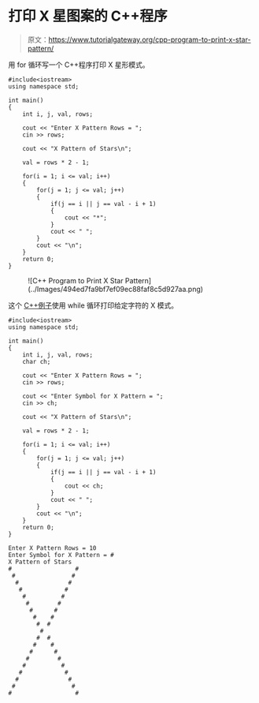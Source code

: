 # 打印 X 星图案的 C++程序

> 原文：<https://www.tutorialgateway.org/cpp-program-to-print-x-star-pattern/>

用 for 循环写一个 C++程序打印 X 星形模式。

```
#include<iostream>
using namespace std;

int main()
{
	int i, j, val, rows;

    cout << "Enter X Pattern Rows = ";
    cin >> rows;

    cout << "X Pattern of Stars\n"; 

    val = rows * 2 - 1;

    for(i = 1; i <= val; i++)
    {
    	for(j = 1; j <= val; j++)
		{
            if(j == i || j == val - i + 1)
            {
                cout << "*";
            }
            cout << " ";
        }
        cout << "\n";
    }		
 	return 0;
}
```

<figure class="wp-block-image size-large">![C++ Program to Print X Star Pattern](../Images/494ed7fa9bf7ef09ec88faf8c5d927aa.png)</figure>

这个 [C++例子](https://www.tutorialgateway.org/cpp-programs/)使用 while 循环打印给定字符的 X 模式。

```
#include<iostream>
using namespace std;

int main()
{
	int i, j, val, rows;
    char ch;

    cout << "Enter X Pattern Rows = ";
    cin >> rows;

    cout << "Enter Symbol for X Pattern = ";
    cin >> ch;

    cout << "X Pattern of Stars\n"; 

    val = rows * 2 - 1;

    for(i = 1; i <= val; i++)
    {
    	for(j = 1; j <= val; j++)
		{
            if(j == i || j == val - i + 1)
            {
                cout << ch;
            }
            cout << " ";
        }
        cout << "\n";
    }		
 	return 0;
}
```

```
Enter X Pattern Rows = 10
Enter Symbol for X Pattern = #
X Pattern of Stars
#                  # 
 #                #  
  #              #   
   #            #    
    #          #     
     #        #      
      #      #       
       #    #        
        #  #         
         #          
        #  #         
       #    #        
      #      #       
     #        #      
    #          #     
   #            #    
  #              #   
 #                #  
#                  #
```